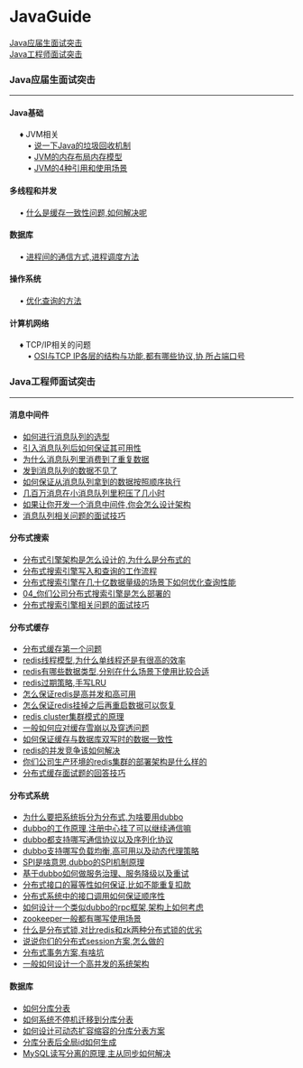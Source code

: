 # JavaGuide
<a href="#1">Java应届生面试突击</a> <br>
<a href="#2">Java工程师面试突击</a>

### <a name="1">Java应届生面试突击</a>

---
#### Java基础
&ensp;&ensp; ♦ JVM相关 <br>
&ensp;&ensp;&ensp;&ensp; • [说一下Java的垃圾回收机制]() <br>
&ensp;&ensp;&ensp;&ensp; • [JVM的内存布局内存模型]() <br>
&ensp;&ensp;&ensp;&ensp; • [JVM的4种引用和使用场景]() <br>


#### 多线程和并发
&ensp;&ensp; • [什么是缓存一致性问题,如何解决呢]()

#### 数据库
&ensp;&ensp; • [进程间的通信方式,进程调度方法]()

#### 操作系统
&ensp;&ensp; • [优化查询的方法]()

#### 计算机网络
&ensp;&ensp; ♦ TCP/IP相关的问题 <br>
&ensp;&ensp;&ensp;&ensp; • [OSI与TCP IP各层的结构与功能,都有哪些协议,协 所占端口号]()

### <a name="2">Java工程师面试突击</a>

--- 
#### 消息中间件
- [如何进行消息队列的选型]()
- [引入消息队列后如何保证其可用性]()
- [为什么消息队列里消费到了重复数据]()
- [发到消息队列的数据不见了]()
- [如何保证从消息队列拿到的数据按照顺序执行]()
- [几百万消息在小消息队列里积压了几小时]()
- [如果让你开发一个消息中间件,你会怎么设计架构]()
- [消息队列相关问题的面试技巧]()

#### 分布式搜索
- [分布式引擎架构是怎么设计的,为什么是分布式的]()
- [分布式搜索引擎写入和查询的工作流程]()
- [分布式搜索引擎在几十亿数据量级的场景下如何优化查询性能]()
- [04_你们公司分布式搜索引擎是怎么部署的]()
- [分布式搜索引擎相关问题的面试技巧]()

#### 分布式缓存
- [分布式缓存第一个问题]()
- [redis线程模型,为什么单线程还是有很高的效率]()
- [redis有哪些数据类型,分别在什么场景下使用比较合适]()
- [redis过期策略,手写LRU]()
- [怎么保证redis是高并发和高可用]()
- [怎么保证redis挂掉之后再重启数据可以恢复]()
- [redis cluster集群模式的原理]()
- [一般如何应对缓存雪崩以及穿透问题]()
- [如何保证缓存与数据库双写时的数据一致性]()
- [redis的并发竞争该如何解决]()
- [你们公司生产环境的redis集群的部署架构是什么样的]()
- [分布式缓存面试题的回答技巧]()

#### 分布式系统
- [为什么要把系统拆分为分布式,为啥要用dubbo]()
- [dubbo的工作原理,注册中心挂了可以继续通信嘛]()
- [dubbo都支持哪写通信协议以及序列化协议]()
- [dubbo支持哪写负载均衡,高可用以及动态代理策略]()
- [SPI是啥意思,dubbo的SPI机制原理]()
- [基于dubbo如何做服务治理、服务降级以及重试]()
- [分布式接口的幂等性如何保证,比如不能重复扣款]()
- [分布式系统中的接口调用如何保证顺序性]()
- [如何设计一个类似dubbo的rpc框架,架构上如何考虑]()
- [zookeeper一般都有哪写使用场景]()
- [什么是分布式锁,对比redis和zk两种分布式锁的优劣]()
- [说说你们的分布式session方案,怎么做的]()
- [分布式事务方案,有啥坑]()
- [一般如何设计一个高并发的系统架构]()

#### 数据库
- [如何分库分表]()
- [如何系统不停机迁移到分库分表]()
- [如何设计可动态扩容缩容的分库分表方案]()
- [分库分表后全局id如何生成]()
- [MySQL读写分离的原理,主从同步如何解决]()


    